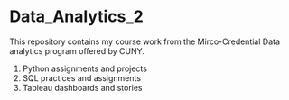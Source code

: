 # Data_Analytics_2

This repository contains my course work from the Mirco-Credential Data analytics program offered by CUNY.

1) Python assignments and projects
2) SQL practices and assignments
3) Tableau dashboards and stories
